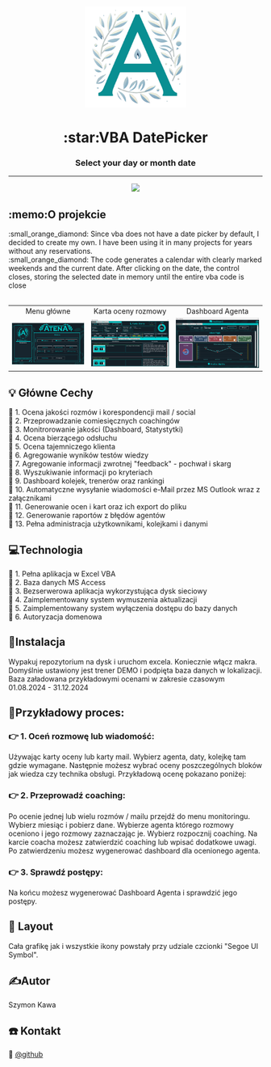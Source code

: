 <div align="center">
<img width=200px height=200px src="https://github.com/CodeCup7/CodeCup7/blob/main/assets/atena/logo.png" alt="Project logo">
</div>

<h1 align="center">:star:VBA DatePicker</h1>
<h3 align="center">Select your day or month date</h3> 
<hr />

<div align="center">
<img src="https://img.shields.io/badge/Microsoft_Excel-217346?style=for-the-badge&logo=microsoft-excel&logoColor=white">
</div>

<div align="left">
	<h2>:memo:O projekcie</h2>
 	:small_orange_diamond: Since vba does not have a date picker by default, I decided to create my own. 
  I have been using it in many projects for years without any reservations.
  <br>:small_orange_diamond: The code generates a calendar with clearly marked weekends and the current date. After clicking on the date, the control closes, storing the selected date in memory until the entire vba code is close
</div>
<br>

<table>
  <tr align="center">
    <td>Menu główne</td>
     <td>Karta oceny rozmowy</td>
     <td>Dashboard Agenta</td>
  </tr>
  <tr align="center">
    <td><img src="https://github.com/CodeCup7/CodeCup7/blob/main/assets/atena/menu.png"</td>
    <td><img src="https://github.com/CodeCup7/CodeCup7/blob/main/assets/atena/karta-oceny.png"></td>
    <td><img src="https://github.com/CodeCup7/CodeCup7/blob/main/assets/atena/dashboard.png"></td>
  </tr>
 </table>
 
## :bulb: Główne Cechy

:diamond_shape_with_a_dot_inside: 1. Ocena jakości rozmów i korespondencji mail / social
<br>:diamond_shape_with_a_dot_inside: 2. Przeprowadzanie comiesięcznych coachingów
<br>:diamond_shape_with_a_dot_inside: 3. Monitrorowanie jakości (Dashboard, Statystytki)
<br>:diamond_shape_with_a_dot_inside: 4. Ocena bierzącego odsłuchu
<br>:diamond_shape_with_a_dot_inside: 5. Ocena tajemniczego klienta
<br>:diamond_shape_with_a_dot_inside: 6. Agregowanie wyników testów wiedzy
<br>:diamond_shape_with_a_dot_inside: 7. Agregowanie informacji zwrotnej "feedback" - pochwał i skarg
<br>:diamond_shape_with_a_dot_inside: 8. Wyszukiwanie informacji po kryteriach
<br>:diamond_shape_with_a_dot_inside: 9. Dashboard kolejek, trenerów oraz rankingi
<br>:diamond_shape_with_a_dot_inside: 10. Automatyczne wysyłanie wiadomości e-Mail przez MS Outlook wraz z załącznikami
<br>:diamond_shape_with_a_dot_inside: 11. Generowanie ocen i kart oraz ich export do pliku
<br>:diamond_shape_with_a_dot_inside: 12. Generowanie raportów z błędów agentów
<br>:diamond_shape_with_a_dot_inside: 13. Pełna administracja użytkownikami, kolejkami i danymi

## :computer:Technologia
:small_blue_diamond: 1. Pełna aplikacja w Excel VBA
<br>:small_blue_diamond: 2. Baza danych MS Access
<br>:small_blue_diamond: 3. Bezserwerowa aplikacja wykorzystująca dysk sieciowy
<br>:small_blue_diamond: 4. Zaimplementowany system wymuszenia aktualizacji
<br>:small_blue_diamond: 5. Zaimplementowany system wyłączenia dostępu do bazy danych
<br>:small_blue_diamond: 6. Autoryzacja domenowa

## :rocket:Instalacja

Wypakuj repozytorium na dysk i uruchom excela. Koniecznie włącz makra. Domyślnie ustawiony jest trener DEMO i podpięta baza danych w lokalizacji. Baza załadowana przykładowymi ocenami w zakresie czasowym 01.08.2024 - 31.12.2024

## :dart:Przykładowy proces:
### :point_right: 1. Oceń rozmowę lub wiadomość:
Używając karty oceny lub karty mail. Wybierz agenta, daty, kolejkę tam gdzie wymagane. Następnie możesz wybrać oceny poszczególnych bloków jak wiedza czy technika obsługi. Przykładową ocenę pokazano poniżej:



### :point_right: 2. Przeprowadź coaching:
Po ocenie jednej lub wielu rozmów / mailu przejdź do menu monitoringu. Wybierz miesiąc i pobierz dane. Wybierze agenta którego rozmowy oceniono
i jego rozmowy zaznaczając je. Wybierz rozpocznij coaching. Na karcie coacha możesz zatwierdzić coaching lub wpisać dodatkowe uwagi. Po zatwierdzeniu możesz wygenerować dashboard dla ocenionego agenta.



### :point_right: 3. Sprawdź postępy:
Na końcu możesz wygenerować Dashboard Agenta i sprawdzić jego postępy. 



## :art: Layout
Cała grafikę jak i wszystkie ikony powstały przy udziale czcionki "Segoe UI Symbol". 

## ✍️Autor
Szymon Kawa

 ##  :telephone: Kontakt
:link: [@github](https://github.com/CodeCup7) 







